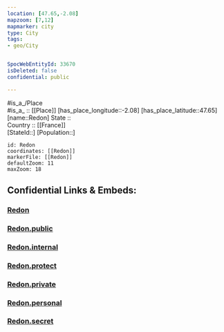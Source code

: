 ```yaml
---
location: [47.65,-2.08] 
mapzoom: [7,12] 
mapmarker: city 
type: City
tags:
- geo/City


SpocWebEntityId: 33670
isDeleted: false
confidential: public

---
```

#is_a_/Place  
#is_a_ :: [[Place]] 
[has_place_longitude::-2.08] 
[has_place_latitude::47.65] 
[name::Redon] 
State ::  
Country :: [[France]]  
[StateId::] 
[Population::] 



```leaflet
id: Redon
coordinates: [[Redon]] 
markerFile: [[Redon]] 
defaultZoom: 11 
maxZoom: 18
```


## Confidential Links & Embeds: 

### [Redon](/_Standards/Earth/Continent/Europe/Europe~West/France/regions~France/Bretagne/departments~Bretagne/Ille-et-Vilaine/communes~Ille-et-Vilaine/Redon/cities~Redon/Redon.md) 

### [Redon.public](/_public/Earth/Continent/Europe/Europe~West/France/regions~France/Bretagne/departments~Bretagne/Ille-et-Vilaine/communes~Ille-et-Vilaine/Redon/cities~Redon/Redon.public.md) 

### [Redon.internal](/_internal/Earth/Continent/Europe/Europe~West/France/regions~France/Bretagne/departments~Bretagne/Ille-et-Vilaine/communes~Ille-et-Vilaine/Redon/cities~Redon/Redon.internal.md) 

### [Redon.protect](/_protect/Earth/Continent/Europe/Europe~West/France/regions~France/Bretagne/departments~Bretagne/Ille-et-Vilaine/communes~Ille-et-Vilaine/Redon/cities~Redon/Redon.protect.md) 

### [Redon.private](/_private/Earth/Continent/Europe/Europe~West/France/regions~France/Bretagne/departments~Bretagne/Ille-et-Vilaine/communes~Ille-et-Vilaine/Redon/cities~Redon/Redon.private.md) 

### [Redon.personal](/_personal/Earth/Continent/Europe/Europe~West/France/regions~France/Bretagne/departments~Bretagne/Ille-et-Vilaine/communes~Ille-et-Vilaine/Redon/cities~Redon/Redon.personal.md) 

### [Redon.secret](/_secret/Earth/Continent/Europe/Europe~West/France/regions~France/Bretagne/departments~Bretagne/Ille-et-Vilaine/communes~Ille-et-Vilaine/Redon/cities~Redon/Redon.secret.md)

